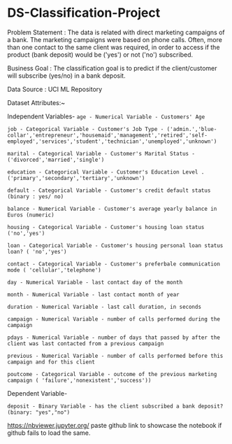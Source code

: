 # DS-Classification-Project

Problem Statement : The data is related with direct marketing campaigns of a bank. The marketing campaigns were based on phone calls. Often, more than one contact to the same client was required, in order to access if the product (bank deposit) would be ('yes') or not ('no') subscribed.

Business Goal : The classification goal is to predict if the client/customer will subscribe (yes/no) in a bank deposit.

Data Source : UCI ML Repository

Dataset Attributes:~ 

Independent Variables-
`age - Numerical Variable - Customers' Age`

`job - Categorical Variable - Customer's Job Type - ('admin.','blue-collar','entrepreneur','housemaid','management','retired','self-employed','services','student','technician','unemployed','unknown')`

`marital - Categorical Variable - Customer's Marital Status - ('divorced','married','single')`

`education - Categorical Variable - Customer's Education Level .('primary','secondary','tertiary','unknown')`

`default - Categorical Variable - Customer's credit default status (binary : yes/ no)`

`balance - Numerical Variable - Customer's average yearly balance in Euros (numeric)`

`housing - Categorical Variable - Customer's housing loan status ('no','yes')`

`loan - Categorical Variable - Customer's housing personal loan status loan? ( 'no','yes')`

`contact - Categorical Variable - Customer's preferbale communication mode ( 'cellular','telephone')`

`day - Numerical Variable - last contact day of the month`

`month - Numerical Variable - last contact month of year`

`duration - Numerical Variable - last call duration, in seconds`

`campaign - Numerical Variable - number of calls performed during the campaign`

`pdays - Numerical Variable - number of days that passed by after the client was last contacted from a previous campaign`

`previous - Numerical Variable - number of calls performed before this campaign and for this client`

`poutcome - Categorical Variable - outcome of the previous marketing campaign ( 'failure','nonexistent','success'))`

Dependent Variable- 

`deposit - Binary Variable - has the client subscribed a bank deposit? (binary: "yes","no")`

https://nbviewer.jupyter.org/ paste github link to showcase the notebook if github fails to load the same.


